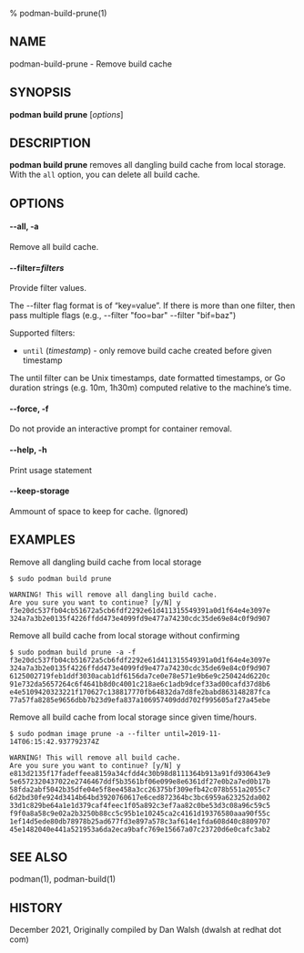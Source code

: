 % podman-build-prune(1)

## NAME
podman-build-prune - Remove build cache

## SYNOPSIS
**podman build prune** [*options*]

## DESCRIPTION
**podman build prune** removes all dangling build cache from local storage. With the `all` option,
you can delete all build cache.

## OPTIONS
#### **--all**, **-a**

Remove all build cache.

#### **--filter**=*filters*

Provide filter values.

The --filter flag format is of “key=value”. If there is more than one filter, then pass multiple flags (e.g., --filter "foo=bar" --filter "bif=baz")

Supported filters:

- `until` (_timestamp_) - only remove build cache created before given timestamp

The until filter can be Unix timestamps, date formatted timestamps, or Go duration strings (e.g. 10m, 1h30m) computed relative to the machine’s time.

#### **--force**, **-f**

Do not provide an interactive prompt for container removal.

#### **--help**, **-h**

Print usage statement

#### **--keep-storage**

Ammount of space to keep for cache. (Ignored)

## EXAMPLES

Remove all dangling build cache from local storage
```
$ sudo podman build prune

WARNING! This will remove all dangling build cache.
Are you sure you want to continue? [y/N] y
f3e20dc537fb04cb51672a5cb6fdf2292e61d411315549391a0d1f64e4e3097e
324a7a3b2e0135f4226ffdd473e4099fd9e477a74230cdc35de69e84c0f9d907
```

Remove all build cache from local storage without confirming
```
$ sudo podman build prune -a -f
f3e20dc537fb04cb51672a5cb6fdf2292e61d411315549391a0d1f64e4e3097e
324a7a3b2e0135f4226ffdd473e4099fd9e477a74230cdc35de69e84c0f9d907
6125002719feb1ddf3030acab1df6156da7ce0e78e571e9b6e9c250424d6220c
91e732da5657264c6f4641b8d0c4001c218ae6c1adb9dcef33ad00cafd37d8b6
e4e5109420323221f170627c138817770fb64832da7d8fe2babd863148287fca
77a57fa8285e9656dbb7b23d9efa837a106957409ddd702f995605af27a45ebe

```

Remove all build cache from local storage since given time/hours.
```
$ sudo podman image prune -a --filter until=2019-11-14T06:15:42.937792374Z

WARNING! This will remove all build cache.
Are you sure you want to continue? [y/N] y
e813d2135f17fadeffeea8159a34cfdd4c30b98d8111364b913a91fd930643e9
5e6572320437022e2746467ddf5b3561bf06e099e8e6361df27e0b2a7ed0b17b
58fda2abf5042b35dfe04e5f8ee458a3cc26375bf309efb42c078b551a2055c7
6d2bd30fe924d3414b64bd3920760617e6ced872364bc3bc6959a623252da002
33d1c829be64a1e1d379caf4feec1f05a892c3ef7aa82c0be53d3c08a96c59c5
f9f0a8a58c9e02a2b3250b88cc5c95b1e10245ca2c4161d19376580aaa90f55c
1ef14d5ede80db78978b25ad677fd3e897a578c3af614e1fda608d40c8809707
45e1482040e441a521953a6da2eca9bafc769e15667a07c23720d6e0cafc3ab2
```

## SEE ALSO
podman(1), podman-build(1)

## HISTORY
December 2021, Originally compiled by Dan Walsh (dwalsh at redhat dot com)

